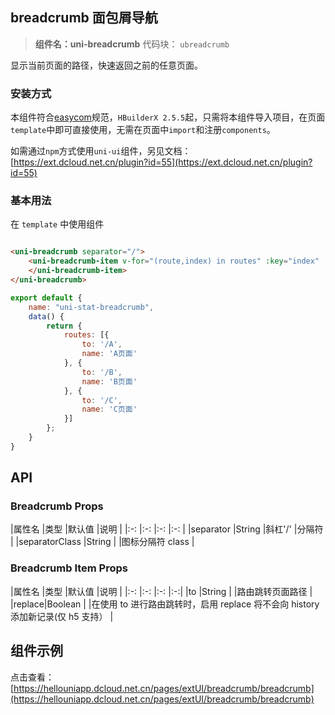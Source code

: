 ## breadcrumb 面包屑导航

> **组件名：uni-breadcrumb**
> 代码块： `ubreadcrumb`

显示当前页面的路径，快速返回之前的任意页面。

### 安装方式

本组件符合[easycom](https://uniapp.dcloud.io/collocation/pages?id=easycom)规范，`HBuilderX 2.5.5`起，只需将本组件导入项目，在页面`
template`中即可直接使用，无需在页面中`import`和注册`components`。

如需通过`npm`方式使用`uni-ui`组件，另见文档：[https://ext.dcloud.net.cn/plugin?id=55](https://ext.dcloud.net.cn/plugin?id=55)

### 基本用法

在 ``template`` 中使用组件

```html

<uni-breadcrumb separator="/">
    <uni-breadcrumb-item v-for="(route,index) in routes" :key="index" :to="route.to">{{route.name}}
    </uni-breadcrumb-item>
</uni-breadcrumb>
```

```js
export default {
    name: "uni-stat-breadcrumb",
    data() {
        return {
            routes: [{
                to: '/A',
                name: 'A页面'
            }, {
                to: '/B',
                name: 'B页面'
            }, {
                to: '/C',
                name: 'C页面'
            }]
        };
    }
}
```

## API

### Breadcrumb Props

|属性名 |类型 |默认值 |说明 | |:-:            |:-:    |:-:    |:-:                | |separator |String |斜杠'/' |分隔符 |
|separatorClass |String | |图标分隔符 class |

### Breadcrumb Item Props

|属性名 |类型 |默认值 |说明 | |:-:    |:-:            |:-:    |:-:| |to |String | |路由跳转页面路径 | |replace|Boolean | |在使用 to
进行路由跳转时，启用 replace 将不会向 history 添加新记录(仅 h5 支持） |

## 组件示例

点击查看：[https://hellouniapp.dcloud.net.cn/pages/extUI/breadcrumb/breadcrumb](https://hellouniapp.dcloud.net.cn/pages/extUI/breadcrumb/breadcrumb)